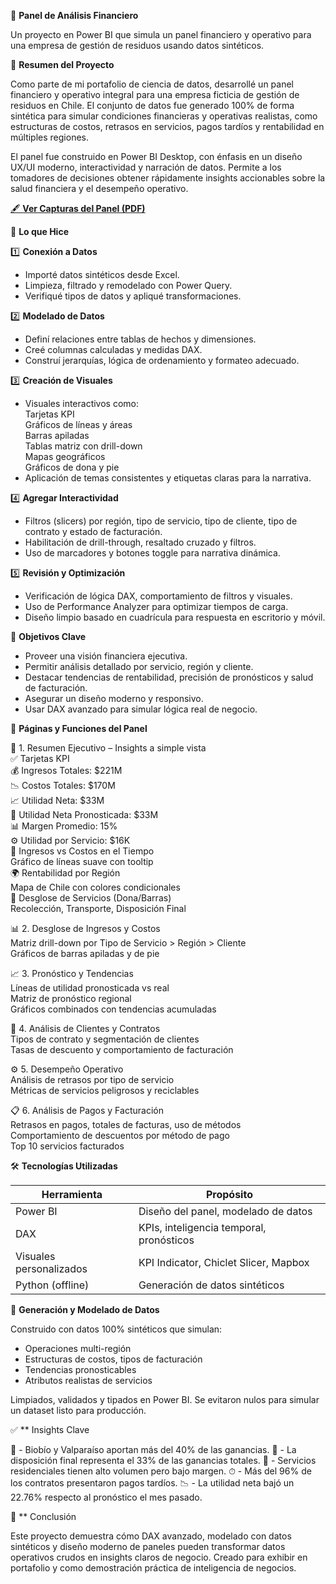 💼 **Panel de Análisis Financiero**

Un proyecto en Power BI que simula un panel financiero y operativo para una empresa de gestión de residuos usando datos sintéticos.

📌 **Resumen del Proyecto**

Como parte de mi portafolio de ciencia de datos, desarrollé un panel financiero y operativo integral para una empresa ficticia de gestión de residuos en Chile. El conjunto de datos fue generado 100% de forma sintética para simular condiciones financieras y operativas realistas, como estructuras de costos, retrasos en servicios, pagos tardíos y rentabilidad en múltiples regiones.

El panel fue construido en Power BI Desktop, con énfasis en un diseño UX/UI moderno, interactividad y narración de datos. Permite a los tomadores de decisiones obtener rápidamente insights accionables sobre la salud financiera y el desempeño operativo.

[🖋️ **Ver Capturas del Panel (PDF)**](https://github.com/Bokols/Panel-de-Analisis-Financiero-Power-BI/blob/main/Panel%20de%20An%C3%A1lisis%20Financiero%20%E2%80%93%20Empresa%20de%20Gesti%C3%B3n%20de%20Residuos%20(Conjunto%20de%20Datos%20Sint%C3%A9tico).pdf)

🔧 **Lo que Hice**

1️⃣ **Conexión a Datos**

- Importé datos sintéticos desde Excel.  
- Limpieza, filtrado y remodelado con Power Query.  
- Verifiqué tipos de datos y apliqué transformaciones.

2️⃣ **Modelado de Datos**

- Definí relaciones entre tablas de hechos y dimensiones.  
- Creé columnas calculadas y medidas DAX.  
- Construí jerarquías, lógica de ordenamiento y formateo adecuado.

3️⃣ **Creación de Visuales**

- Visuales interactivos como:  
  Tarjetas KPI  
  Gráficos de líneas y áreas  
  Barras apiladas  
  Tablas matriz con drill-down  
  Mapas geográficos  
  Gráficos de dona y pie  
- Aplicación de temas consistentes y etiquetas claras para la narrativa.

4️⃣ **Agregar Interactividad**

- Filtros (slicers) por región, tipo de servicio, tipo de cliente, tipo de contrato y estado de facturación.  
- Habilitación de drill-through, resaltado cruzado y filtros.  
- Uso de marcadores y botones toggle para narrativa dinámica.

5️⃣ **Revisión y Optimización**

- Verificación de lógica DAX, comportamiento de filtros y visuales.  
- Uso de Performance Analyzer para optimizar tiempos de carga.  
- Diseño limpio basado en cuadrícula para respuesta en escritorio y móvil.

🧠 **Objetivos Clave**

- Proveer una visión financiera ejecutiva.  
- Permitir análisis detallado por servicio, región y cliente.  
- Destacar tendencias de rentabilidad, precisión de pronósticos y salud de facturación.  
- Asegurar un diseño moderno y responsivo.  
- Usar DAX avanzado para simular lógica real de negocio.

📁 **Páginas y Funciones del Panel**

🧐 1. Resumen Ejecutivo – Insights a simple vista  
✅ Tarjetas KPI  
💰 Ingresos Totales: $221M  
📉 Costos Totales: $170M  
📈 Utilidad Neta: $33M  
🔮 Utilidad Neta Pronosticada: $33M  
📊 Margen Promedio: 15%  
⚙ Utilidad por Servicio: $16K  
📂 Ingresos vs Costos en el Tiempo  
Gráfico de líneas suave con tooltip  
🌍 Rentabilidad por Región  
Mapa de Chile con colores condicionales  
🧁 Desglose de Servicios (Dona/Barras)  
Recolección, Transporte, Disposición Final

📊 2. Desglose de Ingresos y Costos  
Matriz drill-down por Tipo de Servicio > Región > Cliente  
Gráficos de barras apiladas y de pie

📈 3. Pronóstico y Tendencias  
Líneas de utilidad pronosticada vs real  
Matriz de pronóstico regional  
Gráficos combinados con tendencias acumuladas

🤝 4. Análisis de Clientes y Contratos  
Tipos de contrato y segmentación de clientes  
Tasas de descuento y comportamiento de facturación

⚙ 5. Desempeño Operativo  
Análisis de retrasos por tipo de servicio  
Métricas de servicios peligrosos y reciclables

📋 6. Análisis de Pagos y Facturación  
Retrasos en pagos, totales de facturas, uso de métodos  
Comportamiento de descuentos por método de pago  
Top 10 servicios facturados

🛠️ **Tecnologías Utilizadas**

| Herramienta      | Propósito                        |  
|------------------|---------------------------------|  
| Power BI         | Diseño del panel, modelado de datos |  
| DAX              | KPIs, inteligencia temporal, pronósticos |  
| Visuales personalizados | KPI Indicator, Chiclet Slicer, Mapbox |  
| Python (offline) | Generación de datos sintéticos  |

🧪 **Generación y Modelado de Datos**

Construido con datos 100% sintéticos que simulan:  
- Operaciones multi-región  
- Estructuras de costos, tipos de facturación  
- Tendencias pronosticables  
- Atributos realistas de servicios  

Limpiados, validados y tipados en Power BI. Se evitaron nulos para simular un dataset listo para producción.

✅ ** Insights Clave

📍 - Biobío y Valparaíso aportan más del 40% de las ganancias.
💾 - La disposición final representa el 33% de las ganancias totales.
💸 - Servicios residenciales tienen alto volumen pero bajo margen.
⏱ - Más del 96% de los contratos presentaron pagos tardíos.
📉 - La utilidad neta bajó un 22.76% respecto al pronóstico el mes pasado.

🚀 ** Conclusión

Este proyecto demuestra cómo DAX avanzado, modelado con datos sintéticos y diseño moderno de paneles pueden transformar datos operativos crudos en insights claros de negocio. Creado para exhibir en portafolio y como demostración práctica de inteligencia de negocios.
